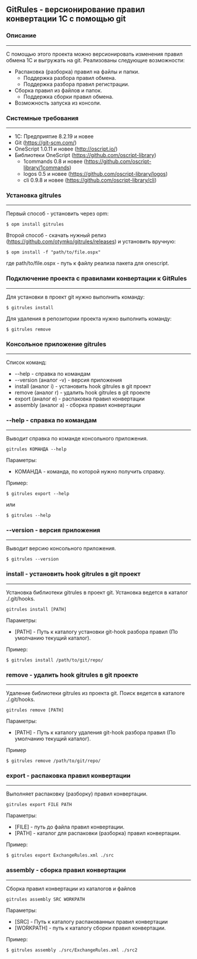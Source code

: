 ## GitRules - версионирование правил конвертации 1С с помощью git ##

### Описание
----
С помощью этого проекта можно версионировать изменения правил обмена 1С и выгружать на git. 
Реализованы следующие возможности:
* Распаковка (разборка) правил на файлы и папки.
  + Поддержка разбора правил обмена.
  + Поддержка разбора правил регистрации.
* Сборка правил из файлов и папок.
  + Поддержка сборки правил обмена.
* Возможность запуска из консоли.

### Системные требования
----
* 1C: Предприятие 8.2.19 и новее
* Git (https://git-scm.com/)
* OneScript 1.0.11 и новее (http://oscript.io/)
* Библиотеки OneScript (https://github.com/oscript-library)
  + 1commands 0.8 и новее (https://github.com/oscript-library/1commands)
  + logos 0.5 и новее (https://github.com/oscript-library/logos)
  + cli 0.9.8 и новее (https://github.com/oscript-library/cli)

### Установка gitrules
----
Первый способ - установить через opm:

```
$ opm install gitrules
```

Второй способ - скачать нужный релиз (https://github.com/otymko/gitrules/releases) и установить вручную:

```
$ opm install -f "path/to/file.ospx"
```

где path/to/file.ospx - путь к файлу реализа пакета для onescript.

### Подключение проекта с правилами конвертации к GitRules
----
Для установки в проект git нужно выполнить команду:

```
$ gitrules install
```

Для удаления в репозитории проекта нужно выполнить команду:

```
$ gitrules remove
```

### Консольное приложение gitrules ###
----
Список команд:
* --help - справка по командам
* --version (аналог -v) - версия приложения
* install (аналог i) - установить hook gitrules в git проект
* remove (аналог r) - удалить hook gitrules в git проекте
* export (аналог e) - распаковка правил конвертации
* assembly (аналог a) - сборка правил конвертации

### --help - справка по командам ###
----
Выводит справка по команде консольного приложения.

```
gitrules КОМАНДА --help
```
Параметры:
* КОМАНДА - команда, по которой нужно получить справку.

Пример:
```
$ gitrules export --help
```
или 
```
$ gitrules --help
```

### --version - версия приложения ###
----
Выводит версию консольного приложения.

```
$ gitrules --version
```

### install - установить hook gitrules в git проект ###
----
Установка библиотеки gitrules в проект git. Установка ведется в каталог ./.git/hooks.

```
gitrules install [PATH]
```

Параметры:
* [PATH] - Путь к каталогу установки git-hook разбора правил (По умолчанию текущий каталог).

Пример:
```
$ gitrules install /path/to/git/repo/
```

### remove - удалить hook gitrules в git проекте ###
----
Удаление библиотеки gitrules из проекта git. Поиск ведется в каталоге ./.git/hooks.
```
gitrules remove [PATH]
```
Параметры:
* [PATH] - Путь к каталогу удаления git-hook разбора правил (По умолчанию текущий каталог).

Пример
```
$ gitrules remove /path/to/git/repo/
```

### export - распаковка правил конвертации ###
----
Выполняет распаковку (разборку) правил конвертации.

```
gitrules export FILE PATH
```
Параметры:
* [FILE] - путь до файла правил конвертации.
* [PATH] - каталог для распаковки (разборка) правил конвертации.

Пример:
```
$ gitrules export ExchangeRules.xml ./src
```

### assembly - сборка правил конвертации ###
----
Сборка правил конвертации из каталогов и файлов
```
gitrules assembly SRC WORKPATH
```
Параметры:
* [SRC] - Путь к каталогу распакованных правил конвертации
* [WORKPATH] - путь к каталогу сборки правил конвертации.

Пример:
```
$ gitrules assembly ./src/ExchangeRules.xml ./src2
```
